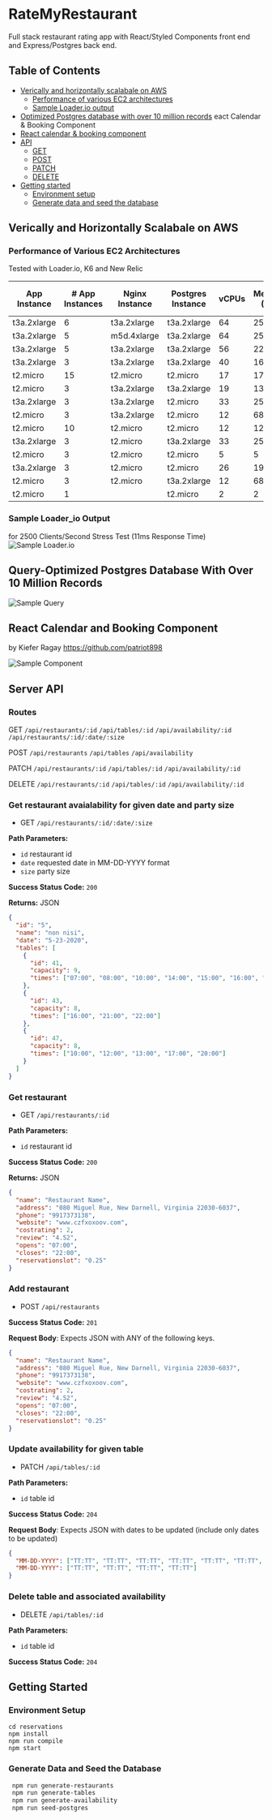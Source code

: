 # RateMyRestaurant
Full stack restaurant rating app with React/Styled Components front end and Express/Postgres back end.
<br>
## Table of Contents

* [Verically and horizontally scalabale on AWS](#verically-and-horizontally-scalabale-on-aws)
  * [Performance of various EC2 architectures](#performance-of-various-ec2-architectures)
  * [Sample Loader.io output](#sample-loader_io-output)
* [Optimized Postgres database with over 10 million records](#query-optimized-postgres-database-with-over-10-million-records)
eact Calendar & Booking Component
* [React calendar & booking component](#react-calendar-and-booking-component)
* [API](#server-api)
  * [GET](#get-restaurant-avaialability-for-given-date-and-party-size)
  * [POST](#add-restaurant)
  * [PATCH](#update-availability-for-given-table)
  * [DELETE](#delete-table-and-associated-availability)
* [Getting started](#getting-started)
  * [Environment setup](#environment-setup)
  * [Generate data and seed the database](#generate-data-and-seed-the-database)
    
    
## Verically and Horizontally Scalabale on AWS
### Performance of Various EC2 Architectures
Tested with Loader.io, K6 and New Relic
<table><thead><tr><th>App Instance</th><th># App Instances</th><th>Nginx Instance</th><th>Postgres Instance</th><th>vCPUs</th><th>Memory (GB)</th><th>Max RPS</th><th>1000 RPS</th><th>1500 RPS</th><th>2000 RPS</th><th>3000 RPS</th><th>Max RPS/ App Instance</th><th>Average Time (ms)</th><th>Error (%)</th><th>Error (%)</th></tr></thead><tbody><tr><td>t3a.2xlarge</td><td>6</td><td>t3a.2xlarge</td><td>t3a.2xlarge</td><td>64</td><td>256</td><td>10000</td><td>✓</td><td>✓</td><td>✓</td><td>✓</td><td>1666.666667</td><td>1349</td><td>0.1</td><td>0.1</td></tr><tr><td>t3a.2xlarge</td><td>5</td><td>m5d.4xlarge</td><td>t3a.2xlarge</td><td>64</td><td>256</td><td>5000</td><td>✓</td><td>✓</td><td>✓</td><td>✓</td><td>1000</td><td>231</td><td>0</td><td>0</td></tr><tr><td>t3a.2xlarge</td><td>5</td><td>t3a.2xlarge</td><td>t3a.2xlarge</td><td>56</td><td>224</td><td>4500</td><td>✓</td><td>✓</td><td>✓</td><td>✓</td><td>900</td><td>400</td><td>1.4</td><td>1.4</td></tr><tr><td>t3a.2xlarge</td><td>3</td><td>t3a.2xlarge</td><td>t3a.2xlarge</td><td>40</td><td>160</td><td>3000</td><td>✓</td><td>✓</td><td>✓</td><td>✓</td><td>1000</td><td>2070</td><td>0</td><td>0</td></tr><tr><td>t2.micro</td><td>15</td><td>t2.micro</td><td>t2.micro</td><td>17</td><td>17</td><td>2000</td><td>✓</td><td>✓</td><td>✓</td><td></td><td>133.3333333</td><td>7</td><td>0</td><td>0</td></tr><tr><td>t2.micro</td><td>3</td><td>t3a.2xlarge</td><td>t3a.2xlarge</td><td>19</td><td>131</td><td>2000</td><td>✓</td><td>✓</td><td>✓</td><td></td><td>666.6666667</td><td>1978</td><td>0.3</td><td>0.3</td></tr><tr><td>t3a.2xlarge</td><td>3</td><td>t3a.2xlarge</td><td>t2.micro</td><td>33</td><td>257</td><td>1700</td><td>✓</td><td>✓</td><td></td><td></td><td>566.6666667</td><td>320</td><td>0</td><td>0</td></tr><tr><td>t2.micro</td><td>3</td><td>t3a.2xlarge</td><td>t2.micro</td><td>12</td><td>68</td><td>1600</td><td>✓</td><td>✓</td><td></td><td></td><td>533.3333333</td><td>106</td><td>0</td><td>0</td></tr><tr><td>t2.micro</td><td>10</td><td>t2.micro</td><td>t2.micro</td><td>12</td><td>12</td><td>1300</td><td>✓</td><td></td><td></td><td></td><td>130</td><td>5</td><td>0</td><td>0</td></tr><tr><td>t3a.2xlarge</td><td>3</td><td>t2.micro</td><td>t3a.2xlarge</td><td>33</td><td>257</td><td>1000</td><td>✓</td><td></td><td></td><td></td><td>333.3333333</td><td>6</td><td>0</td><td>0</td></tr><tr><td>t2.micro</td><td>3</td><td>t2.micro</td><td>t2.micro</td><td>5</td><td>5</td><td>600</td><td></td><td></td><td></td><td></td><td>200</td><td>66</td><td>0</td><td>0</td></tr><tr><td>t3a.2xlarge</td><td>3</td><td>t2.micro</td><td>t2.micro</td><td>26</td><td>194</td><td>500</td><td></td><td></td><td></td><td></td><td>166.6666667</td><td>38</td><td>0</td><td>0</td></tr><tr><td>t2.micro</td><td>3</td><td>t2.micro</td><td>t3a.2xlarge</td><td>12</td><td>68</td><td>500</td><td></td><td></td><td></td><td></td><td>166.6666667</td><td>3</td><td>0</td><td>0</td></tr><tr><td>t2.micro</td><td>1</td><td></td><td>t2.micro</td><td>2</td><td>2</td><td>400</td><td></td><td></td><td></td><td></td><td>400</td><td>58</td><td>0.2</td><td>0.2</td></tr></tbody></table>

### Sample Loader_io Output 
for 2500 Clients/Second Stress Test (11ms Response Time) 
![Sample Loader.io](/demos/2500vsu.png)

## Query-Optimized Postgres Database With Over 10 Million Records
![Sample Query](/demos/query.png)

## React Calendar and Booking Component
by Kiefer Ragay https://github.com/patriot898

![Sample Component](/demos/component.gif)

## Server API
### Routes
GET
`/api/restaurants/:id`
`/api/tables/:id`
`/api/availability/:id`
`/api/restaurants/:id/:date/:size`

POST
`/api/restaurants`
`/api/tables`
`/api/availability`

PATCH
`/api/restaurants/:id`
`/api/tables/:id`
`/api/availability/:id`

DELETE
`/api/restaurants/:id`
`/api/tables/:id`
`/api/availability/:id`

### Get restaurant avaialability for given date and party size

- GET `/api/restaurants/:id/:date/:size`

**Path Parameters:**

- `id` restaurant id
- `date` requested date in MM-DD-YYYY format
- `size` party size

**Success Status Code:** `200`

**Returns:** JSON

```json
{
  "id": "5",
  "name": "non nisi",
  "date": "5-23-2020",
  "tables": [
    {
      "id": 41,
      "capacity": 9,
      "times": ["07:00", "08:00", "10:00", "14:00", "15:00", "16:00", "17:00", "21:00", "22:00"]
    },
    {
      "id": 43,
      "capacity": 8,
      "times": ["16:00", "21:00", "22:00"]
    },
    {
      "id": 47,
      "capacity": 8,
      "times": ["10:00", "12:00", "13:00", "17:00", "20:00"]
    }
  ]
}
```
### Get restaurant

- GET `/api/restaurants/:id`

**Path Parameters:**

- `id` restaurant id

**Success Status Code:** `200`

**Returns:** JSON

```json
{
  "name": "Restaurant Name",
  "address": "080 Miguel Rue, New Darnell, Virginia 22030-6037",
  "phone": "9917373138",
  "website": "www.czfxoxoov.com",
  "costrating": 2,
  "review": "4.52",
  "opens": "07:00",
  "closes": "22:00",
  "reservationslot": "0.25"
}
```

### Add restaurant

- POST `/api/restaurants`

**Success Status Code:** `201`

**Request Body**: Expects JSON with ANY of the following keys.

```json
{
  "name": "Restaurant Name",
  "address": "080 Miguel Rue, New Darnell, Virginia 22030-6037",
  "phone": "9917373138",
  "website": "www.czfxoxoov.com",
  "costrating": 2,
  "review": "4.52",
  "opens": "07:00",
  "closes": "22:00",
  "reservationslot": "0.25"
}
```

### Update availability for given table

- PATCH `/api/tables/:id`

**Path Parameters:**

- `id` table id

**Success Status Code:** `204`

**Request Body**: Expects JSON with dates to be updated (include only dates to be updated)

```json
{
  "MM-DD-YYYY": ["TT:TT", "TT:TT", "TT:TT", "TT:TT", "TT:TT", "TT:TT", "TT:TT"],
  "MM-DD-YYYY": ["TT:TT", "TT:TT", "TT:TT", "TT:TT"]
}
```

### Delete table and associated availability

- DELETE `/api/tables/:id`

**Path Parameters:**

- `id` table id

**Success Status Code:** `204`


## Getting Started
### Environment Setup
```ssh
cd reservations
npm install
npm run compile
npm start
```
### Generate Data and Seed the Database
```sh
 npm run generate-restaurants
 npm run generate-tables
 npm run generate-availability
 npm run seed-postgres
```
